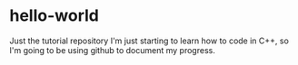 # hello-world
Just the tutorial repository
I'm just starting to learn how to code in C++, so I'm going to be using github to document my progress.

